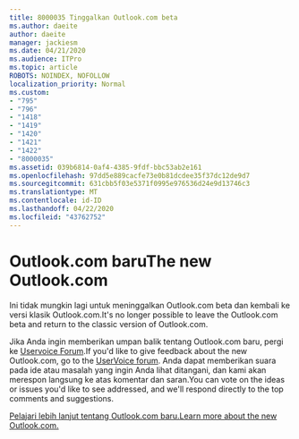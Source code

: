 ```yaml
---
title: 8000035 Tinggalkan Outlook.com beta
ms.author: daeite
author: daeite
manager: jackiesm
ms.date: 04/21/2020
ms.audience: ITPro
ms.topic: article
ROBOTS: NOINDEX, NOFOLLOW
localization_priority: Normal
ms.custom:
- "795"
- "796"
- "1418"
- "1419"
- "1420"
- "1421"
- "1422"
- "8000035"
ms.assetid: 039b6814-0af4-4385-9fdf-bbc53ab2e161
ms.openlocfilehash: 97dd5e889cacfe73e0b81dcdee35f37dc12de9d7
ms.sourcegitcommit: 631cbb5f03e5371f0995e976536d24e9d13746c3
ms.translationtype: MT
ms.contentlocale: id-ID
ms.lasthandoff: 04/22/2020
ms.locfileid: "43762752"
---
```

# <a name="the-new-outlookcom"></a><span data-ttu-id="cdb0a-102">Outlook.com baru</span><span class="sxs-lookup"><span data-stu-id="cdb0a-102">The new Outlook.com</span></span>

<span data-ttu-id="cdb0a-103">Ini tidak mungkin lagi untuk meninggalkan Outlook.com beta dan kembali ke versi klasik Outlook.com.</span><span class="sxs-lookup"><span data-stu-id="cdb0a-103">It's no longer possible to leave the Outlook.com beta and return to the classic version of Outlook.com.</span></span>
  
<span data-ttu-id="cdb0a-104">Jika Anda ingin memberikan umpan balik tentang Outlook.com baru, pergi ke [Uservoice Forum](https://go.microsoft.com/fwlink/p/?linkid=851599).</span><span class="sxs-lookup"><span data-stu-id="cdb0a-104">If you'd like to give feedback about the new Outlook.com, go to the [UserVoice forum](https://go.microsoft.com/fwlink/p/?linkid=851599).</span></span> <span data-ttu-id="cdb0a-105">Anda dapat memberikan suara pada ide atau masalah yang ingin Anda lihat ditangani, dan kami akan merespon langsung ke atas komentar dan saran.</span><span class="sxs-lookup"><span data-stu-id="cdb0a-105">You can vote on the ideas or issues you'd like to see addressed, and we'll respond directly to the top comments and suggestions.</span></span>
  
[<span data-ttu-id="cdb0a-106">Pelajari lebih lanjut tentang Outlook.com baru.</span><span class="sxs-lookup"><span data-stu-id="cdb0a-106">Learn more about the new Outlook.com.</span></span>](https://go.microsoft.com/fwlink/p/?linkid=874356)
  